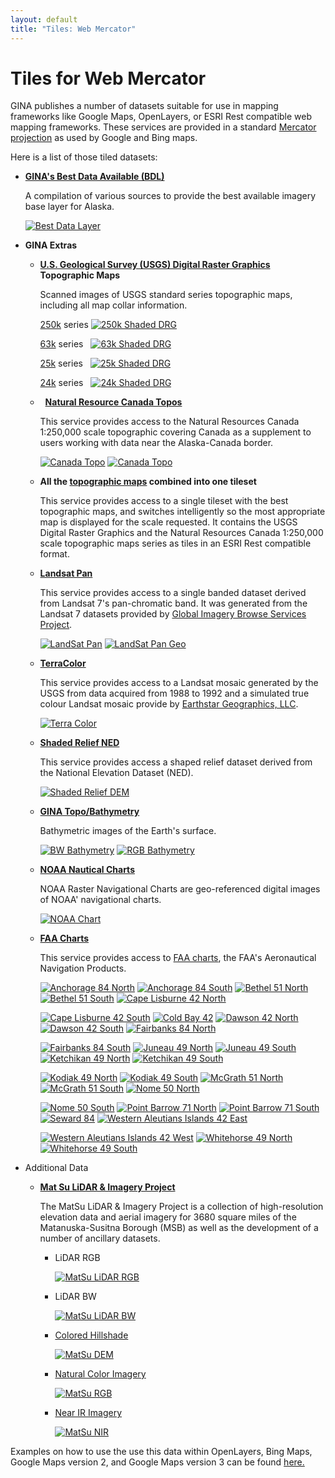 ```yaml
---
layout: default
title: "Tiles: Web Mercator"
---
```


Tiles for Web Mercator
======================

<link type="text/css" rel="stylesheet" href="merc.stylesheet.css" />

GINA publishes a number of datasets suitable for use in mapping frameworks like Google Maps, OpenLayers, or ESRI Rest compatible web mapping frameworks. These services are provided in a standard [Mercator projection](http://en.wikipedia.org/wiki/Mercator_projection) as used by Google and Bing maps.

Here is a list of those tiled datasets:

- **[GINA's Best Data Available (BDL)](web_bdl.html)**
    <p class="description">
    A compilation of various sources to provide the best available imagery base layer for Alaska.
    </p>

    <a href="http://tiles.gina.alaska.edu/tilesrv/info/bdl"><img class="icon"  src="http://tiles.gina.alaska.edu/tiles/bdl/tile/0/0/0" alt="Best Data Layer" hover="Best Data Later"></a>

- **GINA Extras**

    - **[U.S. Geological Survey (USGS) Digital Raster Graphics](http://topomaps.usgs.gov/drg/) Topographic Maps**
        <p class="description">
        Scanned images of USGS standard series topographic maps, including all map collar information.
        </p>

        [250k](web_250k_drg.html) series
            <a href="http://tiles.gina.alaska.edu/tilesrv/info/250k_drg_shaded"><img class="icon"  src="http://tiles.gina.alaska.edu/tiles/250k_drg_shaded/tile/0/0/0" alt="250k Shaded DRG"></a>

        [63k](web_63k_drg_aa.html) series
            <a style="margin-left:8px;" href="http://tiles.gina.alaska.edu/tilesrv/info/63k_drg_shaded"><img class="icon" src="http://tiles.gina.alaska.edu/tiles/63k_drg_shaded/tile/0/0/0" alt="63k Shaded DRG"></a>

        [25k](web_25k_drg.html) series
            <a style="margin-left:8px;" href="http://tiles.gina.alaska.edu/tilesrv/info/25k_drg_shaded"><img class="icon" src="http://tiles.gina.alaska.edu/tiles/25k_drg_shaded/tile/0/0/0" alt="25k Shaded DRG"></a>

        [24k](web_24k_drg.html) series
            <a style="margin-left:8px;" href="http://tiles.gina.alaska.edu/tilesrv/info/24k_drg_shaded"><img class="icon" src="http://tiles.gina.alaska.edu/tiles/24k_drg_shaded/tile/0/0/0" alt="24k Shaded DRG">


    - **[Natural Resource Canada Topos](web_nrcan_topo.html)**
        <p class="description">
        This service provides access to the Natural Resources Canada 1:250,000 scale topographic covering Canada as a supplement to users working with data near the Alaska-Canada border.
        </p>

        <a href="http://tiles.gina.alaska.edu/tilesrv/info/drg_nrcan"><img class="icon" src="http://tiles.gina.alaska.edu/tiles/drg_nrcan/tile/0/0/0" alt="Canada Topo"></a>
        <a href="http://tiles.gina.alaska.edu/tilesrv/info/drg"><img class="icon" src="http://tiles.gina.alaska.edu/tiles/drg/tile/0/0/0" alt="Canada Topo"></a>

    - **All the [topographic maps](web_drg.html) combined into one tileset**
        <p class="description">
        This service provides access to a single tileset with the best topographic maps, and switches intelligently so the most appropriate map is displayed for the scale requested. It contains the USGS Digital Raster Graphics and the Natural Resources Canada 1:250,000 scale topographic maps series as tiles in an ESRI Rest compatible format.
        </p>

    - **[Landsat Pan](web_landsat_pan.html)**
        <p class="description">
        This service provides access to a single banded dataset derived from Landsat 7's pan-chromatic band. It was generated from the Landsat 7 datasets provided by <a href="https://wiki.earthdata.nasa.gov/display/GIBS">Global Imagery Browse Services Project</a>.
        </p>

        <a href="http://tiles.gina.alaska.edu/tilesrv/info/landsat_pan"><img class="icon" src="http://tiles.gina.alaska.edu/tiles/landsat_pan/tile/0/0/0" alt="LandSat Pan"></a>
        <a href="http://tiles.gina.alaska.edu/tilesrv/info/landsat_pan_geo"><img class="icon" src="http://tiles.gina.alaska.edu/tiles/landsat_pan_geo/tile/0/0/0" alt="LandSat Pan Geo"></a>

    - **[TerraColor](web_terracolor.html)**
        <p class="description">
        This service provides access to a Landsat mosaic generated by the USGS from data acquired from 1988 to 1992 and a simulated true colour Landsat mosaic provide by <a href="http://terracolor.net">Earthstar Geographics, LLC</a>.
        </p>

        <a href="http://tiles.gina.alaska.edu/tilesrv/info/terracolor"><img class="icon" src="http://tiles.gina.alaska.edu/tiles/terracolor/tile/0/0/0" alt="Terra Color"></a>

    - **[Shaded Relief NED](web_ned.html)**
        <p class="description">
        This service provides access a shaped relief dataset derived from the National Elevation Dataset (NED).
        </p>

        <a href="http://tiles.gina.alaska.edu/tilesrv/info/shaded_relief_ned"><img class="icon" src="http://tiles.gina.alaska.edu/tiles/shaded_relief_ned/tile/0/0/0" alt="Shaded Relief DEM"></a>

    - **[GINA Topo/Bathymetry](http://www.gina.alaska.edu/data/gtopo-dem-bathymetry)**
        <p class="description">
        Bathymetric images of the Earth's surface.
        </p>

        <a href="http://tiles.gina.alaska.edu/tilesrv/info/gina_bathymetry_bw_google"><img class="icon" src="http://tiles.gina.alaska.edu/tiles/gina_bathymetry_bw_google/tile/0/0/0" alt="BW Bathymetry"></a>
        <a href="http://tiles.gina.alaska.edu/tilesrv/info/gina_bathymetry_rgb_google"><img class="icon" src="http://tiles.gina.alaska.edu/tiles/gina_bathymetry_rgb_google/tile/0/0/0" alt="RGB Bathymetry"></a>


    - **[NOAA Nautical Charts](web_noaa_charts.html)**
        <p class="description">
        NOAA Raster Navigational Charts are geo-referenced digital images of NOAA' navigational charts.
        </p>

        <a href="http://tiles.gina.alaska.edu/tilesrv/info/noaa_charts"><img class="icon" src="http://tiles.gina.alaska.edu/tiles/noaa_charts/tile/0/0/0" alt="NOAA Chart"></a>

    - **[FAA Charts](web_faa_charts.html)**
        <p class="description">
        This service provides access to <a href="http://www.faa.gov/air_traffic/flight_info/aeronav/">FAA charts</a>, the FAA's Aeronautical Navigation Products.
        </p>

        <a href="http://tiles.gina.alaska.edu/tilesrv/info/faa_anchorage_84_north"><img class="icon" src="http://tiles.gina.alaska.edu/tiles/faa_anchorage_84_north/tile/0/0/0" alt="Anchorage 84 North"></a>
        <a href="http://tiles.gina.alaska.edu/tilesrv/info/faa_anchorage_84_south"><img class="icon" src="http://tiles.gina.alaska.edu/tiles/faa_anchorage_84_south/tile/0/0/0" alt="Anchorage 84 South"></a>
        <a href="http://tiles.gina.alaska.edu/tilesrv/info/faa_bethel_51_north"><img class="icon" src="http://tiles.gina.alaska.edu/tiles/faa_bethel_51_north/tile/0/0/0" alt="Bethel 51 North"></a>
        <a href="http://tiles.gina.alaska.edu/tilesrv/info/faa_bethel_51_south"><img class="icon" src="http://tiles.gina.alaska.edu/tiles/faa_bethel_51_south/tile/0/0/0" alt="Bethel 51 South"></a>
        <a href="http://tiles.gina.alaska.edu/tilesrv/info/faa_cape_lisburne_42_north"><img class="icon" src="http://tiles.gina.alaska.edu/tiles/faa_cape_lisburne_42_north/tile/0/0/0" alt="Cape Lisburne 42 North"></a>

        <a href="http://tiles.gina.alaska.edu/tilesrv/info/faa_cape_lisburne_42_south"><img class="icon" src="http://tiles.gina.alaska.edu/tiles/faa_cape_lisburne_42_south/tile/0/0/0" alt="Cape Lisburne 42 South"></a>
        <a href="http://tiles.gina.alaska.edu/tilesrv/info/faa_cold_bay_42"><img class="icon" src="http://tiles.gina.alaska.edu/tiles/faa_cold_bay_42/tile/0/0/0" alt="Cold Bay 42"></a>
        <a href="http://tiles.gina.alaska.edu/tilesrv/info/faa_dawson_42_north"><img class="icon" src="http://tiles.gina.alaska.edu/tiles/faa_dawson_42_north/tile/0/0/0" alt="Dawson 42 North"></a>
        <a href="http://tiles.gina.alaska.edu/tilesrv/info/faa_dawson_42_south"><img class="icon" src="http://tiles.gina.alaska.edu/tiles/faa_dawson_42_south/tile/0/0/0" alt="Dawson 42 South"></a>
        <a href="http://tiles.gina.alaska.edu/tilesrv/info/faa_fairbanks_84_north"><img class="icon" src="http://tiles.gina.alaska.edu/tiles/faa_fairbanks_84_north/tile/0/0/0" alt="Fairbanks 84 North"></a>

        <a href="http://tiles.gina.alaska.edu/tilesrv/info/faa_fairbanks_84_south"><img class="icon" src="http://tiles.gina.alaska.edu/tiles/faa_fairbanks_84_south/tile/0/0/0" alt="Fairbanks 84 South"></a>
        <a href="http://tiles.gina.alaska.edu/tilesrv/info/faa_juneau_49_north"><img class="icon" src="http://tiles.gina.alaska.edu/tiles/faa_juneau_49_north/tile/0/0/0" alt="Juneau 49 North"></a>
        <a href="http://tiles.gina.alaska.edu/tilesrv/info/faa_juneau_49_south"><img class="icon" src="http://tiles.gina.alaska.edu/tiles/faa_juneau_49_south/tile/0/0/0" alt="Juneau 49 South"></a>
        <a href="http://tiles.gina.alaska.edu/tilesrv/info/faa_ketchikan_49_north"><img class="icon" src="http://tiles.gina.alaska.edu/tiles/faa_ketchikan_49_north/tile/0/0/0" alt="Ketchikan 49 North"></a>
        <a href="http://tiles.gina.alaska.edu/tilesrv/info/faa_ketchikan_49_south"><img class="icon" src="http://tiles.gina.alaska.edu/tiles/faa_ketchikan_49_south/tile/0/0/0" alt="Ketchikan 49 South"></a>

        <a href="http://tiles.gina.alaska.edu/tilesrv/info/faa_kodiak_49_north"><img class="icon" src="http://tiles.gina.alaska.edu/tiles/faa_kodiak_49_north/tile/0/0/0" alt="Kodiak 49 North"></a>
        <a href="http://tiles.gina.alaska.edu/tilesrv/info/faa_kodiak_49_south"><img class="icon" src="http://tiles.gina.alaska.edu/tiles/faa_kodiak_49_south/tile/0/0/0" alt="Kodiak 49 South"></a>
        <a href="http://tiles.gina.alaska.edu/tilesrv/info/faa_mcgrath_51_north"><img class="icon" src="http://tiles.gina.alaska.edu/tiles/faa_mcgrath_51_north/tile/0/0/0" alt="McGrath 51 North"></a>
        <a href="http://tiles.gina.alaska.edu/tilesrv/info/faa_mcgrath_51_south"><img class="icon" src="http://tiles.gina.alaska.edu/tiles/faa_mcgrath_51_south/tile/0/0/0" alt="McGrath 51 South"></a>
        <a href="http://tiles.gina.alaska.edu/tilesrv/info/faa_nome_50_north"><img class="icon" src="http://tiles.gina.alaska.edu/tiles/faa_nome_50_north/tile/0/0/0" alt="Nome 50 North"></a>

        <a href="http://tiles.gina.alaska.edu/tilesrv/info/faa_nome_50_south"><img class="icon" src="http://tiles.gina.alaska.edu/tiles/faa_nome_50_south/tile/0/0/0" alt="Nome 50 South"></a>
        <a href="http://tiles.gina.alaska.edu/tilesrv/info/faa_point_barrow_71_north"><img class="icon" src="http://tiles.gina.alaska.edu/tiles/faa_point_barrow_71_north/tile/0/0/0" alt="Point Barrow 71 North"></a>
        <a href="http://tiles.gina.alaska.edu/tilesrv/info/faa_point_barrow_71_south"><img class="icon" src="http://tiles.gina.alaska.edu/tiles/faa_point_barrow_71_south/tile/0/0/0" alt="Point Barrow 71 South"></a>
        <a href="http://tiles.gina.alaska.edu/tilesrv/info/faa_seward_84"><img class="icon" src="http://tiles.gina.alaska.edu/tiles/faa_seward_84/tile/0/0/0" alt="Seward 84"></a>
        <a href="http://tiles.gina.alaska.edu/tilesrv/info/faa_western_aleutian_islands_42_east"><img class="icon" src="http://tiles.gina.alaska.edu/tiles/faa_western_aleutian_islands_42_east/tile/0/0/0" alt="Western Aleutians Islands 42 East"></a>

        <a href="http://tiles.gina.alaska.edu/tilesrv/info/faa_western_aleutian_islands_42_west"><img class="icon" src="http://tiles.gina.alaska.edu/tiles/faa_western_aleutian_islands_42_west/tile/0/0/0" alt="Western Aleutians Islands 42 West"></a>
        <a href="http://tiles.gina.alaska.edu/tilesrv/info/faa_whitehorse_49_north"><img class="icon" src="http://tiles.gina.alaska.edu/tiles/faa_whitehorse_49_north/tile/0/0/0" alt="Whitehorse 49 North"></a>
        <a href="http://tiles.gina.alaska.edu/tilesrv/info/faa_whitehorse_49_south"><img class="icon" src="http://tiles.gina.alaska.edu/tiles/faa_whitehorse_49_south/tile/0/0/0" alt="Whitehorse 49 South"></a>


- Additional Data

    - **[Mat Su LiDAR & Imagery Project](http://www.matsugov.us/it/gis/2011-lidar-imagery-project)**
        <p class="description">
        The MatSu LiDAR & Imagery Project is a collection of high-resolution elevation data and aerial imagery for 3680 square miles of the Matanuska-Susitna Borough (MSB) as well as the development of a number of ancillary datasets.
        </p>

      - LiDAR RGB

          <a href="http://tiles.gina.alaska.edu/tilesrv/info/matsu_lidar_rgb"><img class="matsu-icon" src="http://tiles.gina.alaska.edu/tiles/matsu_lidar_rgb/tile/0/0/0" alt="MatSu LiDAR RGB"></a>

      - LiDAR BW

          <a href="http://tiles.gina.alaska.edu/tilesrv/info/matsu_lidar_bw"><img class="matsu-icon" src="http://tiles.gina.alaska.edu/tiles/matsu_lidar_bw/tile/0/0/0" alt="MatSu LiDAR BW"></a>

      - [Colored Hillshade](web_matsu_dem.html)

          <a href="http://tiles.gina.alaska.edu/tilesrv/info/matsu_dem"><img class="matsu-icon" src="http://tiles.gina.alaska.edu/tiles/matsu_dem/tile/0/0/0" alt="MatSu DEM"></a>

      - [Natural Color Imagery](web_matsu_imagery_rgb.html)

          <a href="http://tiles.gina.alaska.edu/tilesrv/info/matsu_rgb"><img class="matsu-icon" src="http://tiles.gina.alaska.edu/tiles/matsu_rgb/tile/0/0/0" alt="MatSu RGB"></a>

      - [Near IR Imagery](web_matsu_imagery_nir.html)

          <a href="http://tiles.gina.alaska.edu/tilesrv/info/matsu_nir"><img class="matsu-icon" src="http://tiles.gina.alaska.edu/tiles/matsu_nir/tile/0/0/0" alt="MatSu NIR"></a>

Examples on how to use the use this data within OpenLayers, Bing Maps, Google Maps version 2, and Google Maps version 3 can be found [here.](http://gisjam.gina.alaska.edu/aksmc2010)
